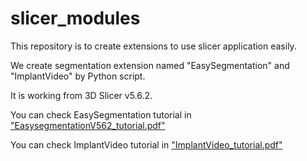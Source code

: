 # slicer_modules

This repository is to create extensions to use slicer application easily.

We create segmentation extension named "EasySegmentation" and "ImplantVideo" by Python script. 

It is working from 3D Slicer v5.6.2.

You can check EasySegmentation tutorial in ["EasysegmentationV562_tutorial.pdf"](https://github.com/hanwool-mango/slicer_modules/raw/main/EasysegmentationV562_tutorial.pdf)

You can check ImplantVideo tutorial in ["ImplantVideo_tutorial.pdf"](https://github.com/hanwool-mango/slicer_modules/raw/main/ImplantVideo_tutorial.pdf)
